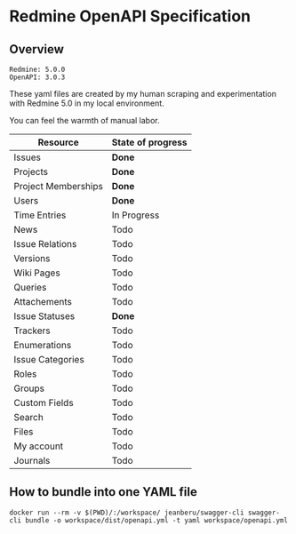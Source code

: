 # Redmine OpenAPI Specification

## Overview

```
Redmine: 5.0.0
OpenAPI: 3.0.3
```

These yaml files are created by my human scraping and experimentation with Redmine 5.0 in my local environment.

You can feel the warmth of manual labor.

Resource | State of progress
-- | --
Issues | **Done**
Projects | **Done**
Project Memberships | **Done**
Users | **Done**
Time Entries | In Progress
News | Todo
Issue Relations | Todo
Versions | Todo
Wiki Pages | Todo
Queries | Todo
Attachements | Todo
Issue Statuses | **Done**
Trackers | Todo
Enumerations | Todo
Issue Categories | Todo
Roles | Todo
Groups | Todo
Custom Fields | Todo
Search | Todo
Files | Todo
My account | Todo
Journals | Todo

## How to bundle into one YAML file

```
docker run --rm -v $(PWD)/:/workspace/ jeanberu/swagger-cli swagger-cli bundle -o workspace/dist/openapi.yml -t yaml workspace/openapi.yml
```